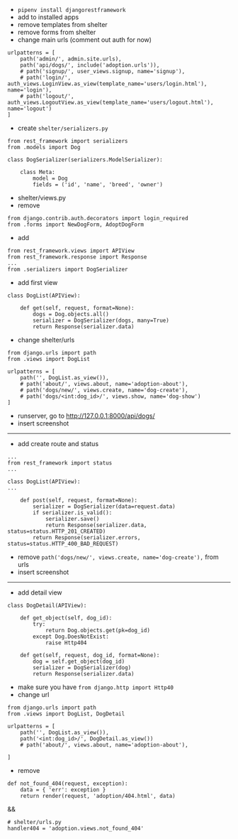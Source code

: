 * `pipenv install djangorestframework`
* add to installed apps
* remove templates from shelter
* remove forms from shelter
* change main urls (comment out auth for now)
```
urlpatterns = [
    path('admin/', admin.site.urls),
    path('api/dogs/', include('adoption.urls')),
    # path('signup/', user_views.signup, name='signup'),
    # path('login/', auth_views.LoginView.as_view(template_name='users/login.html'), name='login'),
    # path('logout/', auth_views.LogoutView.as_view(template_name='users/logout.html'), name='logout')
]
```
* create `shelter/serializers.py`
```
from rest_framework import serializers
from .models import Dog

class DogSerializer(serializers.ModelSerializer):

    class Meta:
        model = Dog
        fields = ('id', 'name', 'breed', 'owner')
```
* shelter/views.py
* remove 
```
from django.contrib.auth.decorators import login_required
from .forms import NewDogForm, AdoptDogForm
```
* add
```
from rest_framework.views import APIView
from rest_framework.response import Response
...
from .serializers import DogSerializer
```
* add first view
```
class DogList(APIView):

    def get(self, request, format=None):
        dogs = Dog.objects.all()
        serializer = DogSerializer(dogs, many=True)
        return Response(serializer.data)
```
* change shelter/urls
```
from django.urls import path
from .views import DogList

urlpatterns = [
    path('', DogList.as_view()),
    # path('about/', views.about, name='adoption-about'),
    # path('dogs/new/', views.create, name='dog-create'),
    # path('dogs/<int:dog_id>/', views.show, name='dog-show')
]
```
* runserver, go to http://127.0.0.1:8000/api/dogs/
* insert screenshot
***
* add create route and status
```
...
from rest_framework import status
...

class DogList(APIView):
...

    def post(self, request, format=None):
        serializer = DogSerializer(data=request.data)
        if serializer.is_valid():
            serializer.save()
            return Response(serializer.data, status=status.HTTP_201_CREATED)
        return Response(serializer.errors, status=status.HTTP_400_BAD_REQUEST)
```
* remove `path('dogs/new/', views.create, name='dog-create'),` from urls
* insert screenshot
***
* add detail view
```
class DogDetail(APIView):

    def get_object(self, dog_id):
        try:
            return Dog.objects.get(pk=dog_id)
        except Dog.DoesNotExist:
            raise Http404

    def get(self, request, dog_id, format=None):
        dog = self.get_object(dog_id)
        serializer = DogSerializer(dog)
        return Response(serializer.data)
```
* make sure you have `from django.http import Http40`
* change url
```
from django.urls import path
from .views import DogList, DogDetail

urlpatterns = [
    path('', DogList.as_view()),
    path('<int:dog_id>/', DogDetail.as_view())
    # path('about/', views.about, name='adoption-about'),
    
]
```
* remove 
```
def not_found_404(request, exception):
    data = { 'err': exception }
    return render(request, 'adoption/404.html', data)
```
&&
```
# shelter/urls.py
handler404 = 'adoption.views.not_found_404'
```